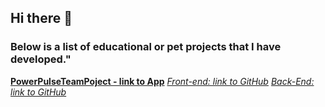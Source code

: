 ## Hi there 👋

### Below is a list of educational or pet projects that I have developed."



**[PowerPulseTeamPoject - link to App](https://deadmakar.github.io/PowerPulseTeamPoject/)**
*[Front-end: link to GitHub](https://github.com/DeadMakar/PowerPulseTeamPoject)*
*[Back-End: link to GitHub](https://github.com/DeadMakar/PowerPulseTeamPoject)*




<!--
**kornieiev/kornieiev** is a ✨ _special_ ✨ repository because its `README.md` (this file) appears on your GitHub profile.

Here are some ideas to get you started:

- 🔭 I’m currently working on ...
- 🌱 I’m currently learning ...
- 👯 I’m looking to collaborate on ...
- 🤔 I’m looking for help with ...
- 💬 Ask me about ...
- 📫 How to reach me: ...
- 😄 Pronouns: ...
- ⚡ Fun fact: ...
-->
